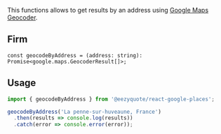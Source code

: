 This functions allows to get results by an address using [Google Maps Geocoder](https://developers.google.com/maps/documentation/javascript/geocoding).

## Firm

```tsx
const geocodeByAddress = (address: string): Promise<google.maps.GeocoderResult[]>;
```

## Usage

```js
import { geocodeByAddress } from '@eezyquote/react-google-places';

geocodeByAddress('La penne-sur-huveaune, France')
  .then(results => console.log(results))
  .catch(error => console.error(error));
```